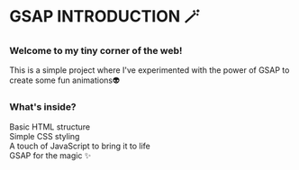 # GSAP INTRODUCTION 🪄
### Welcome to my tiny corner of the web!
This is a simple project where I've experimented with the power of GSAP to create some fun animations👽

### What's inside?

Basic HTML structure <br>
Simple CSS styling <br>
A touch of JavaScript to bring it to life <br>
GSAP for the magic ✨
